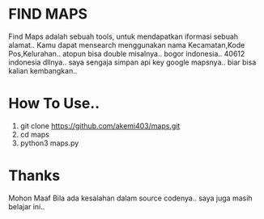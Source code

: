 # FIND MAPS

Find Maps adalah sebuah tools, untuk mendapatkan iformasi sebuah alamat..
Kamu dapat mensearch menggunakan nama Kecamatan,Kode Pos,Kelurahan..
atopun bisa double misalnya..
bogor indonesia..
40612 indonesia
dllnya..
saya sengaja simpan api key google mapsnya..
biar bisa kalian kembangkan..

# How To Use..
1. git clone https://github.com/akemi403/maps.git
2. cd maps
3. python3 maps.py

# Thanks
Mohon Maaf Bila ada kesalahan dalam source codenya..
saya juga masih belajar ini..

